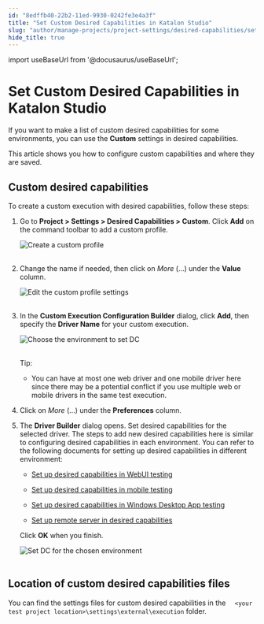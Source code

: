 ```yaml
---
id: "8edffb40-22b2-11ed-9930-0242fe3e4a3f"
title: "Set Custom Desired Capabilities in Katalon Studio"
slug: "author/manage-projects/project-settings/desired-capabilities/set-custom-desired-capabilities-in-katalon-studio"
hide_title: true
---
```

import useBaseUrl from '@docusaurus/useBaseUrl';


# <a id="id" class="anchor_top_offset"/><a id="ariaid-title1" class="anchor_top_offset"/>Set Custom Desired Capabilities in <span xmlns="http://www.w3.org/1999/xhtml" className="ph">Katalon Studio</span> 

<p xmlns="http://www.w3.org/1999/xhtml" className="p">If you want to make a list of custom desired capabilities for   some environments, you can use the <strong className="ph b">Custom</strong> settings   in desired capabilities.</p> 
<p xmlns="http://www.w3.org/1999/xhtml" className="p">This article shows you how to configure custom capabilities and   where they are saved.</p> 

## <a id="id_1" class="anchor_top_offset"/>Custom desired capabilities

<p xmlns="http://www.w3.org/1999/xhtml" className="p">To create a custom execution with desired capabilities, follow   these steps:</p> 
<ol xmlns="http://www.w3.org/1999/xhtml" className="ol"><li className="li">     <p className="p">Go to <strong className="ph b">Project &gt; Settings &gt; Desired Capabilities         &gt; Custom</strong>. Click <strong className="ph b">Add</strong> on the command       toolbar to add a custom profile.</p>     <p className="p">       <img className="image" src={useBaseUrl("https://github.com/katalon-studio/docs-images/raw/master/katalon-studio/docs/project-settings-new-ui/KS-DC-Custom-settings.png")} alt="Create a custom profile" /><br /><br />     </p>   </li><li className="li">     <p className="p">Change the name if needed, then click on       <em className="ph i">More</em> (...) under the <strong className="ph b">Value</strong>       column.</p>     <p className="p">       <img className="image" src={useBaseUrl("https://github.com/katalon-studio/docs-images/raw/master/katalon-studio/docs/project-settings-new-ui/KS-DC-CUSTOM-Add-property.png")} alt="Edit the custom profile settings" /><br /><br />     </p>   </li><li className="li">     <p className="p">In the <strong className="ph b">Custom Execution Configuration         Builder</strong> dialog, click <strong className="ph b">Add</strong>, then       specify the <strong className="ph b">Driver Name</strong> for your custom       execution.</p>     <p className="p">       <img className="image" src={useBaseUrl("https://github.com/katalon-studio/docs-images/raw/master/katalon-studio/docs/execution-settings/KS-DC-Choose-environment.png")} alt="Choose the environment to set DC" /><br /><br />     </p>     <div className="note tip note_tip"><span className="note__title">Tip:</span>        <ul className="ul"><li className="li"><p className="p">You can have at most one web driver and one mobile driver here             since there may be a potential conflict if you use multiple web or             mobile drivers in the same test execution.</p></li></ul>     </div>   </li><li className="li">     <p className="p">Click on <em className="ph i">More</em> (...) under the       <strong className="ph b">Preferences</strong> column.</p>   </li><li className="li">     <p className="p">The <strong className="ph b">Driver Builder</strong> dialog opens. Set       desired capabilities for the selected driver. The steps to add new       desired capabilities here is similar to configuring desired       capabilities in each environment. You can refer to the following       documents for setting up desired capabilities in different       environment:</p>     <ul className="ul"><li className="li">         <p className="p">           <a className="xref" href="/author/manage-projects/project-settings/desired-capabilities/set-up-desired-capabilities-for-webui-testing-in-katalon-studio">Set             up desired capabilities in WebUI testing</a>         </p>       </li><li className="li">         <p className="p"> <a className="xref" href="/author/manage-projects/project-settings/desired-capabilities/set-up-desired-capabilities-in-mobile-testing-in-katalon-studio">Set             up desired capabilities in mobile testing</a>         </p>       </li><li className="li">         <p className="p">           <a className="xref" href="/author/manage-projects/project-settings/desired-capabilities/set-up-desired-capabilities-in-windows-desktop-app-testing-in-katalon-studio">Set             up desired capabilities in Windows Desktop App testing</a>         </p>       </li><li className="li">         <p className="p">           <a className="xref" href="/author/manage-projects/project-settings/desired-capabilities/set-up-remote-server-in-desired-capabilities-in-katalon-studio">Set             up remote server in desired capabilities</a>         </p>       </li></ul>     <p className="p">Click <strong className="ph b">OK</strong> when you finish.</p>     <p className="p">       <img className="image" src={useBaseUrl("https://github.com/katalon-studio/docs-images/raw/master/katalon-studio/docs/execution-settings/KS-DC-Set-DC-for-the-chosen-%20environment.png")} alt="Set DC for the chosen environment" /><br /><br />     </p>   </li></ol> 

## <a id="id_2" class="anchor_top_offset"/>Location of custom desired capabilities files

<p xmlns="http://www.w3.org/1999/xhtml" className="p">You can find the settings files for custom desired capabilities   in the <code className="ph codeph">  &lt;your test project location&gt;\settings\external\execution</code> folder.</p> 
